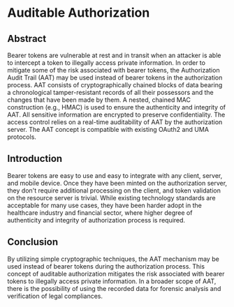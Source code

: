 # Auditable Authorization

## Abstract

Bearer tokens are vulnerable at rest and in transit when an attacker is able to intercept a token to illegally access private information. In order to mitigate some of the risk associated with bearer tokens, the Authorization Audit Trail (AAT) may be used instead of bearer tokens in the authorization process. AAT consists of cryptographically chained blocks of data bearing a chronological tamper-resistant records of all their possessors and the changes that have been made by them. A nested, chained MAC construction (e.g., HMAC) is used to ensure the authenticity and integrity of AAT. All sensitive information are encrypted to preserve confidentiality. The access control relies on a real-time auditability of AAT by the authorization server. The AAT concept is compatible with existing OAuth2 and UMA protocols.

## Introduction

Bearer tokens are easy to use and easy to integrate with any client, server, and mobile device. Once they have been minted on the authorization server, they don't require additional processing on the client, and token validation on the resource server is trivial. While existing technology standards are acceptable for many use cases, they have been harder adopt in the healthcare industry and financial sector, where higher degree of authenticity and integrity of authorization process is required.

## Conclusion

By utilizing simple cryptographic techniques, the AAT mechanism may be used instead of bearer tokens during the authorization process. This concept of auditable authorization mitigates the risk associated with bearer tokens to illegally access private information. In a broader scope of AAT, there is the possibility of using the recorded data for forensic analysis and verification of legal compliances.

